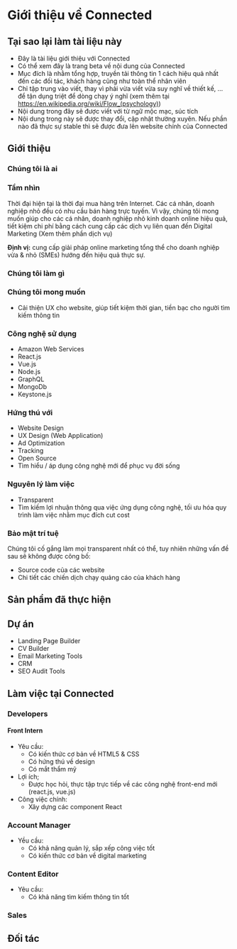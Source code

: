 # Giới thiệu về Connected

## Tại sao lại làm tài liệu này
* Đây là tài liệu giới thiệu với Connected
* Có thể xem đây là trang beta về nội dung của Connected
* Mục đích là nhằm tổng hợp, truyền tải thông tin 1 cách hiệu quả nhất đến các đối tác, khách hàng cũng như toàn thể nhân viên
* Chỉ tập trung vào viết, thay vì phải vừa viết vừa suy nghĩ về thiết kế, ... để tận dụng triệt để dòng chạy ý nghĩ (xem thêm tại https://en.wikipedia.org/wiki/Flow_(psychology))
* Nội dung trong đây sẽ được viết với từ ngữ mộc mạc, súc tích
* Nội dung trong này sẽ được thay đổi, cập nhật thường xuyên. Nếu phần nào đã thực sự stable thì sẽ được đưa lên website chính của Connected

## Giới thiệu

### Chúng tôi là ai

### Tầm nhìn

Thời đại hiện tại là thời đại mua hàng trên Internet. Các cá nhân, doanh nghiệp nhỏ đều có nhu cầu bán hàng trực tuyến. Vì vậy, chúng tôi mong muốn giúp cho các cá nhân, doanh nghiệp nhỏ kinh doanh online hiệu quả, tiết kiệm chi phí bằng cách cung cấp các dịch vụ liên quan đến Digital Marketing (Xem thêm phần dịch vụ)

**Định vị:** cung cấp giải pháp online marketing tổng thể cho doanh nghiệp vừa & nhỏ (SMEs) hướng đến hiệu quả thực sự.

### Chúng tôi làm gì

### Chúng tôi mong muốn
* Cải thiện UX cho website, giúp tiết kiệm thời gian, tiền bạc cho người tìm kiếm thông tin

### Công nghệ sử dụng
* Amazon Web Services
* React.js
* Vue.js
* Node.js
* GraphQL
* MongoDb
* Keystone.js

### Hứng thú với
* Website Design
* UX Design (Web Application)
* Ad Optimization
* Tracking
* Open Source
* Tìm hiểu / áp dụng công nghệ mới để phục vụ đời sống

### Nguyên lý làm việc
* Transparent
* Tìm kiếm lợi nhuận thông qua việc ứng dụng công nghệ, tối ưu hóa quy trình làm việc nhằm mục đích cut cost

### Bảo mật trí tuệ
Chúng tôi cố gắng làm mọi transparent nhất có thể, tuy nhiên những vấn đề sau sẽ không được công bố:
* Source code của các website
* Chi tiết các chiến dịch chạy quảng cáo của khách hàng

## Sản phẩm đã thực hiện

## Dự án
* Landing Page Builder
* CV Builder
* Email Marketing Tools
* CRM
* SEO Audit Tools

## Làm việc tại Connected

### Developers

#### Front Intern
* Yêu cầu:
  * Có kiến thức cơ bản về HTML5 & CSS
  * Có hứng thú về design
  * Có mắt thẩm mỹ
* Lợi ích;
  * Được học hỏi, thực tập trực tiếp về các công nghệ front-end mới (react.js, vue.js)
* Công việc chính:
  * Xây dựng các component React

### Account Manager
* Yều cầu:
  * Có khả năng quản lý, sắp xếp công việc tốt
  * Có kiến thức cơ bản về digital marketing

### Content Editor
* Yêu cầu:
  * Có khả năng tìm kiếm thông tin tốt

### Sales


## Đối tác
